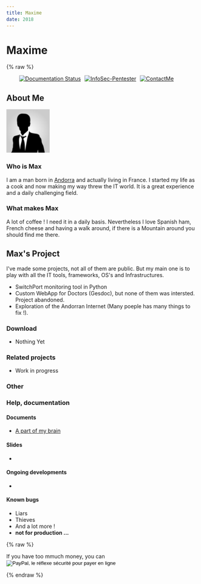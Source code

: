 ```yaml
---
title: Maxime
date: 2018
---
```


Maxime
=====

{% raw %}

<ul style="display:flex; list-style:none;">
    <!-- SVG files are text files: easy to update when needed -->
    <li style="display: inline; margin-left: 10px;">
        <a href='https://ptestmethod.readthedocs.io/'>
    <img src='//readthedocs.org/projects/ptestmethod/badge/?version=latest' alt='Documentation Status' />
</a>
    </li>
    <li style="display: inline; margin-left: 10px;">
        <a href=""><img src="https://img.shields.io/badge/InfoSec-Pentester-brightgreen.svg" alt="InfoSec-Pentester" /></a>
    </li>
    <li style="display: inline; margin-left: 10px;">
        <a href="mailto:maxime.villalongue@gmail.com"><img src="https://img.shields.io/badge/Contact-Me-blue.svg" alt="ContactMe" /></a>
    </li>
</ul>


About Me
-----------

![](img/business-man-avatar-vector-114-185058.png)



### Who is Max

I am a man born in [Andorra](http://visitandorra.com) and actually living in France. I started my life as a cook and now making my way threw the IT world. It is a great experience and a daily challenging field. 

### What makes Max 

A lot of coffee ! I need it in a daily basis. Nevertheless I love Spanish ham, French cheese and having a walk around, if there is a Mountain around you should find me there.

Max's Project
-------------

I've made some projects, not all of them are public. But my main one is to play with all the IT tools, frameworks, OS's and Infrastructures.

* SwitchPort monitoring tool in Python
* Custom WebApp for Doctors (Gesdoc), but none of them was intersted. Project abandoned.
* Exploration of the Andorran Internet (Many poeple has many things to fix !).

### Download

*   Nothing Yet


### Related projects

*   Work in progress

### Other


### Help, documentation


#### Documents

*   [A part of my brain](https://ptestmethod.readthedocs.io)


#### Slides

*   



#### Ongoing developments

*   

#### Known bugs

*   Liars
*   Thieves
*   And a lot more ! 
*   **not for production ...**


{% raw %}

<form action="https://www.paypal.com/cgi-bin/webscr" method="post" target="_top">
    If you have too mmuch money, you can 
<input type="hidden" name="cmd" value="_s-xclick">
<input type="hidden" name="hosted_button_id" value="EG567QA4QFWKQ">
<input type="image" src="https://www.paypalobjects.com/fr_FR/FR/i/btn/btn_donate_SM.gif" border="0" name="submit" alt="PayPal, le réflexe sécurité pour payer en ligne">
<img alt="" border="0" src="https://www.paypalobjects.com/fr_FR/i/scr/pixel.gif" width="1" height="1">
</form>

{% endraw %}

